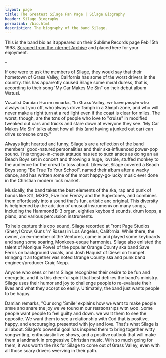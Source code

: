 ```yaml
---
layout: page
title: The Greatest Silage Fan Page | Silage Biography
header: Silage Biography
permalink: /bio.html
description: The biography of the band Silage.
---
```

<div align="left">

<p>
This is the band bio as it appeared on their Sublime Records page Feb 15th 1998.  <a href="http://web.archive.org/web/19980215115244/www.sublimerecords.com/silgebio.html">Scraped from the Internet Archive</a> and placed here for your enjoyment.
</p>
-
<p>
If one were to ask the members of Silage, they would say that their hometown of Grass Valley, California has some of the worst drivers in the country. this has apparently caused Silage some moral duress, that is, according to their song "My Car Makes Me Sin" on their debut album Watusi.
</p>

<p>
Vocalist Damian Horne remarks, "In Grass Valley, we have people who always cut you off, who always drive 15mph in a 35mph zone, and who will never make a right turn at a red light even if the coast is clear for miles. The worst, though, are the tons of people who love to "cruise" in modified tweaked out cars and trucks and stare down at everyone they see. 'My Car Makes Me Sin' talks about how all this (and having a junked out car) can drive someone crazy."
</p>

<p>
Always light hearted and funny, Silage's are a reflection of the band members' good-natured personalities and their ska-influenced power-pop sound. This tongue-in-cheek attitude has led to such antics as doing an all Beach Boys set in concert and throwing a huge, lovable, stuffed monkey to the audience for the crowd to toss about. Likewise, Silage covered a Beach Boys song "Be True To Your School", named their album after a wacky dance, and has written some of the most happy-go-lucky music ever done in the Christian modern rock market.
</p>

<p>
Musically, the band takes the best elements of the ska, rap and punk of bands like 311, MXPX, Five Iron Frenzy and the Supertones, and combines them effortlessly into a sound that's fun, artistic and original. This diversity is heightened by the addition of unusual instruments on many songs, including the Hammond B-3 organ, eighties keyboard sounds, drum loops, a piano, and various percussion instruments.
</p>

<p>
To help capture this cool sound, Silage recorded at Front Page Studios (Sheryl Crow, Guns 'n' Roses) in Los Angeles, California. While there, the owner, an ex-member of the Ventures, came in and played some keyboards and sang some soaring, Monkees-esque harmonies. Silage also enlisted the talent of Monique Powell of the popular Orange County ska band Save Ferris on background vocals, and Josh Haquist of Diesel on trumpet. Bringing it all together was noted Orange County ska and punk band engineer/producer Craig Nepp.
</p>

<p>
Anyone who sees or hears Silage recognizes their desire to be fun and energetic, and it is this cheerful spirit that best defines the band's ministry. Silage uses their humor and joy to challenge people to re-evaluate their lives and what they accept so easily. Ultimately, the band just wants people to be happy.
</p>

<p>
Damian remarks, "Our song 'Smile' explains how we want to make people smile and share the joy we've found in our relationships with God. Some people want people to feel guilty and down. we want them to see the opposite. We want them to see a relationship with God that is positive, happy, and encouraging, presented with joy and love. That's what Silage is all about.
Silage's powerful goal has inspired them to bring together witty songwriting, enthusiastic live shows, and a positive outlook that will make them a landmark in progressive Christian music. With so much going for them, it was worth the risk for Silage to come out of Grass Valley, even with all those scary drivers swerving in their path.
</p>
</div>
